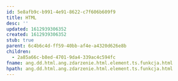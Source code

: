 ```yaml
---
id: 5e8afb9c-b991-4e91-8622-c7f606b609f9
title: HTML
desc: ''
updated: 1612939306352
created: 1612939306352
stub: true
parent: 6c4b6c4d-ff59-40bb-af4e-a4320d626e8b
children:
  - 2a85a66c-b8ed-4701-9da4-339ac4c594fc
fname: ang.dd.html.ang.zdarzenie.html.element.ts.funkcja.html
hpath: ang.dd.html.ang.zdarzenie.html.element.ts.funkcja.html
---
```



